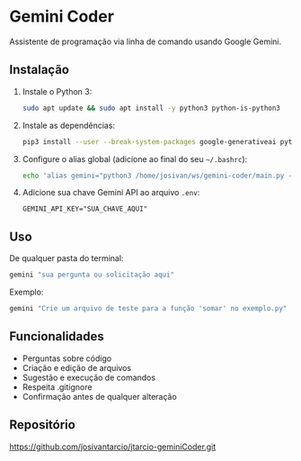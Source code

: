 # Gemini Coder

Assistente de programação via linha de comando usando Google Gemini.

## Instalação

1. Instale o Python 3:
   ```bash
   sudo apt update && sudo apt install -y python3 python-is-python3
   ```
2. Instale as dependências:
   ```bash
   pip3 install --user --break-system-packages google-generativeai python-dotenv rich gitignore_parser
   ```
3. Configure o alias global (adicione ao final do seu `~/.bashrc`):
   ```bash
   echo 'alias gemini="python3 /home/josivan/ws/gemini-coder/main.py --path /home/josivan/ws/gemini-coder"' >> ~/.bashrc && source ~/.bashrc
   ```
4. Adicione sua chave Gemini API ao arquivo `.env`:
   ```env
   GEMINI_API_KEY="SUA_CHAVE_AQUI"
   ```

## Uso

De qualquer pasta do terminal:
```bash
gemini "sua pergunta ou solicitação aqui"
```
Exemplo:
```bash
gemini "Crie um arquivo de teste para a função 'somar' no exemplo.py"
```

## Funcionalidades
- Perguntas sobre código
- Criação e edição de arquivos
- Sugestão e execução de comandos
- Respeita .gitignore
- Confirmação antes de qualquer alteração

## Repositório
https://github.com/josivantarcio/jtarcio-geminiCoder.git
